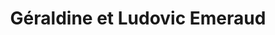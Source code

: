 ---
title: "Géraldine et Ludovic Emeraud"
url: /bain-de-bretagne/geraldine-et-ludovic-emeraud/
shop: Bäckerei
---